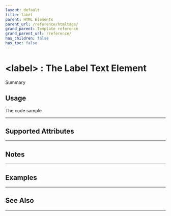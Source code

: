 ```yaml
---
layout: default
title: label
parent: HTML Elements
parent_url: /reference/htmltags/
grand_parent: Template reference
grand_parent_url: /reference/
has_children: false
has_toc: false
---
```


# &lt;label&gt; : The Label Text Element

Summary

## Usage

 The code sample

---

## Supported Attributes


---

## Notes


---

## Examples


---


## See Also


---

